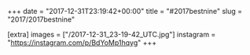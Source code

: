 +++
date = "2017-12-31T23:19:42+00:00"
title = "#2017bestnine"
slug = "2017/2017bestnine"

[extra]
images = ["/2017-12-31_23-19-42_UTC.jpg"]
instagram = "https://instagram.com/p/BdYoMp1hqyg"
+++
